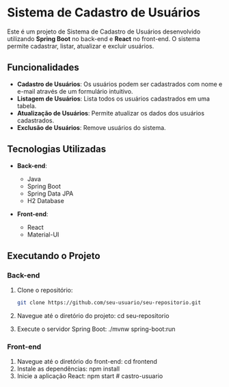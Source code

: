 # Sistema de Cadastro de Usuários

Este é um projeto de Sistema de Cadastro de Usuários desenvolvido utilizando **Spring Boot** no back-end e **React** no front-end. O sistema permite cadastrar, listar, atualizar e excluir usuários. 

## Funcionalidades

- **Cadastro de Usuários**: Os usuários podem ser cadastrados com nome e e-mail através de um formulário intuitivo.
- **Listagem de Usuários**: Lista todos os usuários cadastrados em uma tabela.
- **Atualização de Usuários**: Permite atualizar os dados dos usuários cadastrados.
- **Exclusão de Usuários**: Remove usuários do sistema.

## Tecnologias Utilizadas

- **Back-end**:
  - Java
  - Spring Boot
  - Spring Data JPA
  - H2 Database

- **Front-end**:
  - React
  - Material-UI

## Executando o Projeto

### Back-end

1. Clone o repositório:

   ```sh
   git clone https://github.com/seu-usuario/seu-repositorio.git
2. Navegue até o diretório do projeto:
   cd seu-repositorio
3. Execute o servidor Spring Boot:
   ./mvnw spring-boot:run

### Front-end

1. Navegue até o diretório do front-end:
   cd frontend
2. Instale as dependências:
   npm install
3. Inicie a aplicação React:
   npm start
#   c a s t r o - u s u a r i o  
 